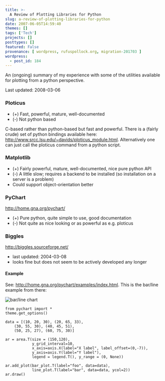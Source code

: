 ```yaml
---
title: >-
  A Review of Plotting Libraries for Python
slug: a-review-of-plotting-libraries-for-python
date: 2007-06-05T14:59:40
themes: []
tags: ['Tech']
projects: []
posttypes: []
featured: False
provenance: [ wordpress, rufuspollock.org, migration-201703 ]
wordpress:
  - post_id: 184
---
```


An (ongoing) summary of my experience with some of the utilities available for plotting from a python perspective.

Last updated: 2008-03-06

### Ploticus

  * (+) Fast, powerful, mature, well-documented
  * (-) Not python based

C-based rather than python-based but fast and powerful. There is a (fairly crude) set of python bindings available here: <http://www.srcc.lsu.edu/~davids/ploticus_module.html>. Alternatively one can just call the ploticus command from a python script.

### Matplotlib

  * (+) Fairly powerful, mature, well-documented, nice pure python API
  * (-) A little slow; requires a backend to be installed (so installation on a server is a problem)
  * Could support object-orientation better

### PyChart

<http://home.gna.org/pychart/>
  
  * (+) Pure python, quite simple to use, good documentation
  * (-) Not quite as nice looking or as powerful as e.g. ploticus

### Biggles

<http://biggles.sourceforge.net/>

  * last updated: 2004-03-08
  * looks fine but does not seem to be actively developed any longer

#### Example

See: <http://home.gna.org/pychart/examples/index.html>. This is the bar/line example from there:

<img src="http://home.gna.org/pychart/examples/barline-small.png" alt="bar/line chart" />

    from pychart import *
    theme.get_options()

    data = [(10, 20, 30), (20, 65, 33),
        (30, 55, 30), (40, 45, 51),
        (50, 25, 27), (60, 75, 30)]

    ar = area.T(size = (150,120),
                y_grid_interval=10,
                x_axis=axis.X(label="X label", label_offset=(0,-7)),
                y_axis=axis.Y(label="Y label"),
                legend = legend.T(), y_range = (0, None))

    ar.add_plot(bar_plot.T(label="foo", data=data),
                line_plot.T(label="bar", data=data, ycol=2))
    ar.draw()


